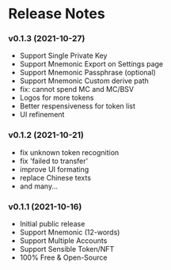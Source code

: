 
# Release Notes

### v0.1.3 (2021-10-27)

- Support Single Private Key 
- Support Mnemonic Export on Settings page
- Support Mnemonic Passphrase (optional)
- Support Mnemonic Custom derive path
- fix: cannot spend MC and MC/BSV 
- Logos for more tokens
- Better respensiveness for token list
- UI refinement

### v0.1.2 (2021-10-21)

- fix unknown token recognition
- fix 'failed to transfer' 
- improve UI formating
- replace Chinese texts
- and many...

### v0.1.1 (2021-10-16)

- Initial public release
- Support Mnemonic (12-words) 
- Support Multiple Accounts
- Support Sensible Token/NFT
- 100% Free & Open-Source

